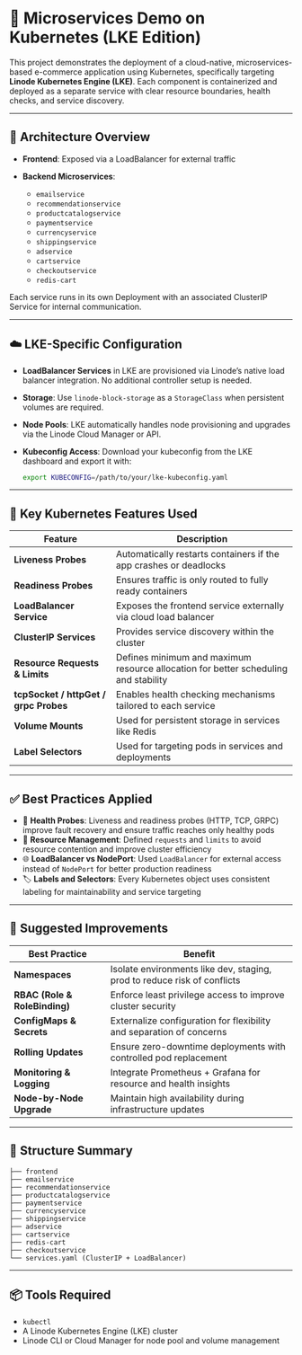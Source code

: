# 🛒 Microservices Demo on Kubernetes (LKE Edition)

This project demonstrates the deployment of a cloud-native, microservices-based e-commerce application using Kubernetes, specifically targeting **Linode Kubernetes Engine (LKE)**. Each component is containerized and deployed as a separate service with clear resource boundaries, health checks, and service discovery.

---

## 🚀 Architecture Overview

* **Frontend**: Exposed via a LoadBalancer for external traffic
* **Backend Microservices**:

  * `emailservice`
  * `recommendationservice`
  * `productcatalogservice`
  * `paymentservice`
  * `currencyservice`
  * `shippingservice`
  * `adservice`
  * `cartservice`
  * `checkoutservice`
  * `redis-cart`

Each service runs in its own Deployment with an associated ClusterIP Service for internal communication.

---

## ☁️ LKE-Specific Configuration

* **LoadBalancer Services** in LKE are provisioned via Linode’s native load balancer integration. No additional controller setup is needed.
* **Storage**: Use `linode-block-storage` as a `StorageClass` when persistent volumes are required.
* **Node Pools**: LKE automatically handles node provisioning and upgrades via the Linode Cloud Manager or API.
* **Kubeconfig Access**: Download your kubeconfig from the LKE dashboard and export it with:

  ```bash
  export KUBECONFIG=/path/to/your/lke-kubeconfig.yaml
  ```

---

## 🧱 Key Kubernetes Features Used

| Feature                               | Description                                                                         |
| ------------------------------------- | ----------------------------------------------------------------------------------- |
| **Liveness Probes**                   | Automatically restarts containers if the app crashes or deadlocks                   |
| **Readiness Probes**                  | Ensures traffic is only routed to fully ready containers                            |
| **LoadBalancer Service**              | Exposes the frontend service externally via cloud load balancer                     |
| **ClusterIP Services**                | Provides service discovery within the cluster                                       |
| **Resource Requests & Limits**        | Defines minimum and maximum resource allocation for better scheduling and stability |
| **tcpSocket / httpGet / grpc Probes** | Enables health checking mechanisms tailored to each service                         |
| **Volume Mounts**                     | Used for persistent storage in services like Redis                                  |
| **Label Selectors**                   | Used for targeting pods in services and deployments                                 |

---

## ✅ Best Practices Applied

* 🔐 **Health Probes**: Liveness and readiness probes (HTTP, TCP, GRPC) improve fault recovery and ensure traffic reaches only healthy pods
* 🧩 **Resource Management**: Defined `requests` and `limits` to avoid resource contention and improve cluster efficiency
* 🌐 **LoadBalancer vs NodePort**: Used `LoadBalancer` for external access instead of `NodePort` for better production readiness
* 🏷️ **Labels and Selectors**: Every Kubernetes object uses consistent labeling for maintainability and service targeting

---

## 🔄 Suggested Improvements

| Best Practice                 | Benefit                                                                  |
| ----------------------------- | ------------------------------------------------------------------------ |
| **Namespaces**                | Isolate environments like dev, staging, prod to reduce risk of conflicts |
| **RBAC (Role & RoleBinding)** | Enforce least privilege access to improve cluster security               |
| **ConfigMaps & Secrets**      | Externalize configuration for flexibility and separation of concerns     |
| **Rolling Updates**           | Ensure zero-downtime deployments with controlled pod replacement         |
| **Monitoring & Logging**      | Integrate Prometheus + Grafana for resource and health insights          |
| **Node-by-Node Upgrade**      | Maintain high availability during infrastructure updates                 |

---

## 📁 Structure Summary

```
├── frontend
├── emailservice
├── recommendationservice
├── productcatalogservice
├── paymentservice
├── currencyservice
├── shippingservice
├── adservice
├── cartservice
├── redis-cart
├── checkoutservice
└── services.yaml (ClusterIP + LoadBalancer)
```
---

## 📦 Tools Required

* `kubectl`
* A Linode Kubernetes Engine (LKE) cluster
* Linode CLI or Cloud Manager for node pool and volume management


